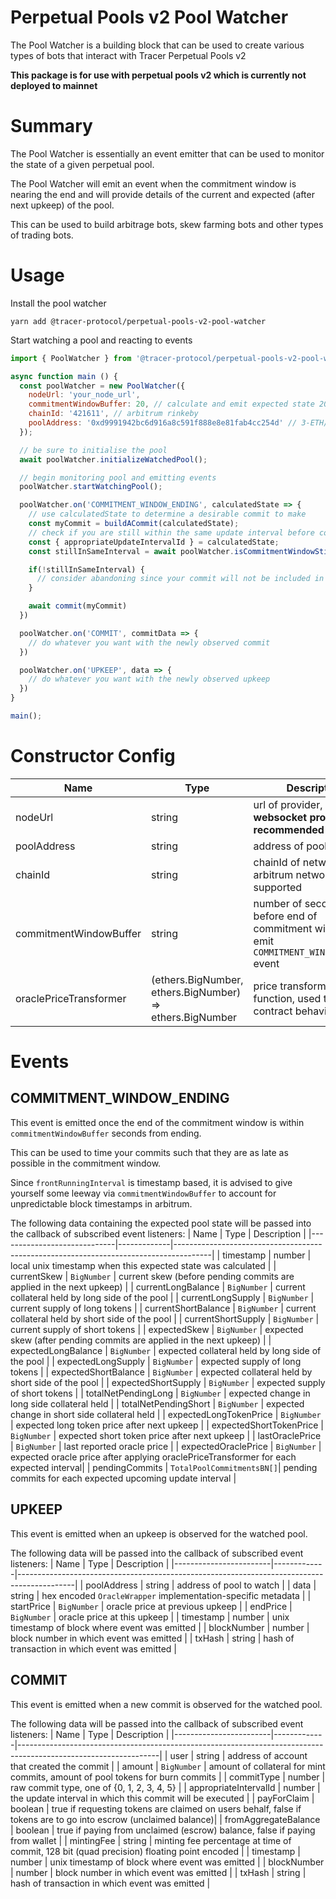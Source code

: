 # Perpetual Pools v2 Pool Watcher

The Pool Watcher is a building block that can be used to create various types of bots that interact with Tracer Perpetual Pools v2

**This package is for use with perpetual pools v2 which is currently not deployed to mainnet**

# Summary

The Pool Watcher is essentially an event emitter that can be used to monitor the state of a given perpetual pool.

The Pool Watcher will emit an event when the commitment window is nearing the end and will provide details of the current and expected (after next upkeep) of the pool.

This can be used to build arbitrage bots, skew farming bots and other types of trading bots.

# Usage

Install the pool watcher
```
yarn add @tracer-protocol/perpetual-pools-v2-pool-watcher
```

Start watching a pool and reacting to events

``` javascript
import { PoolWatcher } from '@tracer-protocol/perpetual-pools-v2-pool-watcher';

async function main () {
  const poolWatcher = new PoolWatcher({
    nodeUrl: 'your_node_url',
    commitmentWindowBuffer: 20, // calculate and emit expected state 20 seconds before expected end of commitment window
    chainId: '421611', // arbitrum rinkeby
    poolAddress: '0xd9991942bc6d916a8c591f888e8e81fab4cc254d' // 3-ETH/USD testnet pool
  });

  // be sure to initialise the pool
  await poolWatcher.initializeWatchedPool();

  // begin monitoring pool and emitting events
  poolWatcher.startWatchingPool();

  poolWatcher.on('COMMITMENT_WINDOW_ENDING', calculatedState => {
    // use calculatedState to determine a desirable commit to make
    const myCommit = buildACommit(calculatedState);
    // check if you are still within the same update interval before committing
    const { appropriateUpdateIntervalId } = calculatedState;
    const stillInSameInterval = await poolWatcher.isCommitmentWindowStillOpen(appropriateUpdateIntervalId)

    if(!stillInSameInterval) {
      // consider abandoning since your commit will not be included in the next upkeep
    }

    await commit(myCommit)
  })

  poolWatcher.on('COMMIT', commitData => {
    // do whatever you want with the newly observed commit
  })

  poolWatcher.on('UPKEEP', data => {
    // do whatever you want with the newly observed upkeep
  })
}

main();

```


# Constructor Config

| Name                   | Type                                                     | Description                                                                                | Required |
|------------------------|----------------------------------------------------------|--------------------------------------------------------------------------------------------|----------|
| nodeUrl                | string                                                   | url of provider, **websocket provider recommended**                                        | true     |
| poolAddress            | string                                                   | address of pool to watch                                                                   | true     |
| chainId                | string                                                   | chainId of network, only arbitrum networks are supported                                   | true     |
| commitmentWindowBuffer | string                                                   | number of seconds before end of commitment window to emit `COMMITMENT_WINDOW_ENDING` event | true     |
| oraclePriceTransformer | (ethers.BigNumber, ethers.BigNumber) => ethers.BigNumber | price transformation function, used to emulate contract behaviour                          | false    |

# Events

## COMMITMENT_WINDOW_ENDING

This event is emitted once the end of the commitment window is within `commitmentWindowBuffer` seconds from ending.

This can be used to time your commits such that they are as late as possible in the commitment window.

Since `frontRunningInterval` is timestamp based, it is advised to give yourself some leeway via `commitmentWindowBuffer`
to account for unpredictable block timestamps in arbitrum.

The following data containing the expected pool state will be passed into the callback of subscribed event listeners:
| Name                        | Type        | Description                                                                           |
|-----------------------------|-------------|---------------------------------------------------------------------------------------|
| timestamp                   | number      | local unix timestamp when this expected state was calculated                          |
| currentSkew                 | `BigNumber` | current skew (before pending commits are applied in the next upkeep)                  |
| currentLongBalance          | `BigNumber` | current collateral held by long side of the pool                                      |
| currentLongSupply           | `BigNumber` | current supply of long tokens                                                         |
| currentShortBalance         | `BigNumber` | current collateral held by short side of the pool                                     |
| currentShortSupply          | `BigNumber` | current supply of short tokens                                                        |
| expectedSkew                | `BigNumber` | expected skew (after pending commits are applied in the next upkeep)                  |
| expectedLongBalance         | `BigNumber` | expected collateral held by long side of the pool                                     |
| expectedLongSupply          | `BigNumber` | expected supply of long tokens                                                        |
| expectedShortBalance        | `BigNumber` | expected collateral held by short side of the pool                                    |
| expectedShortSupply         | `BigNumber` | expected supply of short tokens                                                       |
| totalNetPendingLong         | `BigNumber` | expected change in long side collateral held                                          |
| totalNetPendingShort        | `BigNumber` | expected change in short side collateral held                                         |
| expectedLongTokenPrice      | `BigNumber` | expected long token price after next upkeep                                           |
| expectedShortTokenPrice     | `BigNumber` | expected short token price after next upkeep                                          |
| lastOraclePrice             | `BigNumber` | last reported oracle price                                                            |
| expectedOraclePrice         | `BigNumber` | expected oracle price after applying oraclePriceTransformer for each expected interval|
| pendingCommits              | `TotalPoolCommitmentsBN[]`| pending commits for each expected upcoming update interval              |

## UPKEEP

This event is emitted when an upkeep is observed for the watched pool.

The following data will be passed into the callback of subscribed event listeners:
| Name                   | Type        | Description                                                                                |
|------------------------|-------------|--------------------------------------------------------------------------------------------|
| poolAddress            | string      | address of pool to watch                                                                   |
| data                   | string      | hex encoded `OracleWrapper` implementation-specific metadata                               |
| startPrice             | `BigNumber` | oracle price at previous upkeep                                                            |
| endPrice               | `BigNumber` | oracle price at this upkeep                                                                |
| timestamp              | number      | unix timestamp of block where event was emitted                                            |
| blockNumber            | number      | block number in which event was emitted                                                    |
| txHash                 | string      | hash of transaction in which event was emitted                                             |

## COMMIT

This event is emitted when a new commit is observed for the watched pool.

The following data will be passed into the callback of subscribed event listeners:
| Name                   | Type        | Description                                                                                                     |
|------------------------|-------------|-----------------------------------------------------------------------------------------------------------------|
| user                   | string      | address of account that created the commit                                                                      |
| amount                 | `BigNumber` | amount of collateral for mint commits, amount of pool tokens for burn commits                                   |
| commitType             | number      | raw commit type, one of {0, 1, 2, 3, 4, 5}                                                                      |
| appropriateIntervalId  | number      | the update interval in which this commit will be executed                                                       |
| payForClaim            | boolean     | true if requesting tokens are claimed on users behalf, false if tokens are to go into escrow (unclaimed balance)|
| fromAggregateBalance   | boolean     | true if paying from unclaimed (escrow) balance, false if paying from wallet                                     |
| mintingFee             | string      | minting fee percentage at time of commit, 128 bit (quad precision) floating point encoded                       |
| timestamp              | number      | unix timestamp of block where event was emitted                                                                 |
| blockNumber            | number      | block number in which event was emitted                                                                         |
| txHash                 | string      | hash of transaction in which event was emitted                                                                  |
